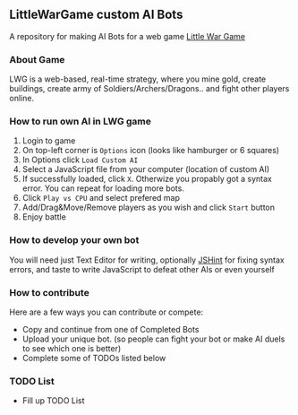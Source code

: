 ## LittleWarGame custom AI Bots
A repository for making AI Bots for a web game [Little War Game](http://www.littlewargame.com/)

### About Game
LWG is a web-based, real-time strategy, where you mine gold, create buildings, create army of Soldiers/Archers/Dragons.. and fight other players online.  

### How to run own AI in LWG game

1. Login to game
2. On top-left corner is `Options` icon (looks like hamburger or 6 squares)
3. In Options click `Load Custom AI`
4. Select a JavaScript file from your computer (location of custom AI)
5. If successfully loaded, click `X`. Otherwize you propably got a syntax error. You can repeat for loading more bots.
6. Click `Play vs CPU` and select prefered map
7. Add/Drag&Move/Remove players as you wish and click `Start` button
8. Enjoy battle

### How to develop your own bot
You will need just Text Editor for writing, optionally [JSHint](http://jshint.com/) for fixing syntax errors, and taste to write JavaScript to defeat other AIs or even yourself

### How to contribute
Here are a few ways you can contribute or compete:
* Copy and continue from one of Completed Bots
* Upload your unique bot. (so people can fight your bot or make AI duels to see which one is better)
* Complete some of TODOs listed below

### TODO List
* Fill up TODO List
